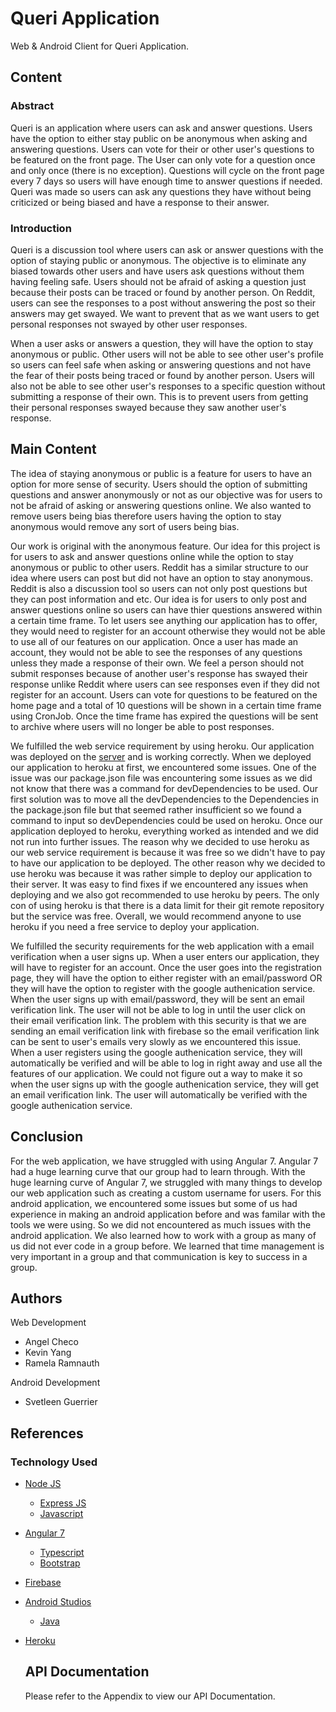 # Queri Application
Web & Android Client for Queri Application.

## Content

### Abstract

Queri is an application where users can ask and answer questions. Users have the option to either stay public on be anonymous when asking and answering questions. Users can vote for their or other user's questions to be featured on the front page. The User can only vote for a question once and only once (there is no exception). Questions will cycle on the front page every 7 days so users will have enough time to answer questions if needed. Queri was made so users can ask any questions they have without being criticized or being biased and have a response to their answer.

### Introduction

Queri is a discussion tool where users can ask or answer questions with the option of staying public or anonymous. The objective is to eliminate any biased towards other users and have users ask questions without them having feeling safe. Users should not be afraid of asking a question just because their posts can be traced or found by another person. On Reddit, users can see the responses to a post without answering the post so their answers may get swayed. We want to prevent that as we want users to get personal responses not swayed by other user responses.

When a user asks or answers a question, they will have the option to stay anonymous or public. Other users will not be able to see other user's profile so users can feel safe when asking or answering questions and not have the fear of their posts being traced or found by another person. Users will also not be able to see other user's responses to a specific question without submitting a response of their own. This is to prevent users from getting their personal responses swayed because they saw another user's response. 

## Main Content

The idea of staying anonymous or public is a feature for users to have an option for more sense of security. Users should the option of submitting questions and answer anonymously or not as our objective was for users to not be afraid of asking or answering questions online. We also wanted to remove users being bias therefore users having the option to stay anonymous would remove any sort of users being bias. 

Our work is original with the anonymous feature. Our idea for this project is for users to ask and answer questions online while the option to stay anonymous or public to other users. Reddit has a similar structure to our idea where users can post but did not have an option to stay anonymous. Reddit is also a discussion tool so users can not only post questions but they can post information and etc. Our idea is for users to only post and answer questions online so users can have thier questions answered within a certain time frame. To let users see anything our application has to offer, they would need to register for an account otherwise they would not be able to use all of our features on our application. Once a user has made an account, they would not be able to see the responses of any questions unless they made a response of their own. We feel a person should not submit responses because of another user's response has swayed their response unlike Reddit where users can see responses even if they did not register for an account. Users can vote for questions to be featured on the home page and a total of 10 questions will be shown in a certain time frame using CronJob. Once the time frame has expired the questions will be sent to archive where users will no longer be able to post responses. 

We fulfilled the web service requirement by using heroku. Our application was deployed on the [server](queri499.herokuapp.com) and is working correctly. When we deployed our application to heroku at first, we encountered some issues. One of the issue was our package.json file was encountering some issues as we did not know that there was a command for devDependencies to be used. Our first solution was to move all the devDependencies to the Dependencies in the package.json file but that seemed rather insufficient so we found a command to input so devDependencies could be used on heroku. Once our application deployed to heroku, everything worked as intended and we did not run into further issues. The reason why we decided to use heroku as our web service requirement is because it was free so we didn't have to pay to have our application to be deployed. The other reason why we decided to use heroku was because it was rather simple to deploy our application to their server. It was easy to find fixes if we encountered any issues when deploying and we also got recommended to use heroku by peers. The only con of using heroku is that there is a data limit for their git remote repository but the service was free. Overall, we would recommend anyone to use heroku if you need a free service to deploy your application. 

We fulfilled the security requirements for the web application with a email verification when a user signs up. When a user enters our application, they will have to register for an account. Once the user goes into the registration page, they will have the option to either register with an email/password OR they will have the option to register with the google authenication service. When the user signs up with email/password, they will be sent an email verification link. The user will not be able to log in until the user click on their email verification link. The problem with this security is that we are sending an email verification link with firebase so the email verification link can be sent to user's emails very slowly as we encountered this issue. When a user registers using the google authenication service, they will automatically be verified and will be able to log in right away and use all the features of our application. We could not figure out a way to make it so when the user signs up with the google authenication service, they will get an email verification link. The user will automatically be verified with the google authenication service. 

## Conclusion

For the web application, we have struggled with using Angular 7. Angular 7 had a huge learning curve that our group had to learn through. With the huge learning curve of Angular 7, we struggled with many things to develop our web application such as creating a custom username for users. For this android application, we encountered some issues but some of us had experience in making an android application before and was familar with the tools we were using. So we did not encountered as much issues with the android application.  We also learned how to work with a group as many of us did not ever code in a group before. We learned that time management is very important in a group and that communication is key to success in a group. 


## Authors

Web Development
* Angel Checo
* Kevin Yang
* Ramela Ramnauth

Android Development
* Svetleen Guerrier

## References

### Technology Used

* [Node JS](https://nodejs.org/en/)
  * [Express JS](https://expressjs.com/)
  * [Javascript](https://www.javascript.com/)
* [Angular 7](https://angular.io/)
  * [Typescript](https://www.typescriptlang.org/)
  * [Bootstrap](https://getbootstrap.com/)
* [Firebase](https://firebase.google.com/)
* [Android Studios](https://developer.android.com/studio)
  * [Java](https://www.java.com/en/)
* [Heroku](https://www.heroku.com)
  
  ## API Documentation
  
  Please refer to the Appendix to view our API Documentation.
